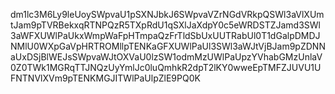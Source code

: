 dm1lc3M6Ly9leUoySWpvaU1pSXNJbkJ6SWpvaVZrNGdVRkpQSWl3aVlXUmtJam9pTVRBekxqRTNPQzR5TXpRdU1qSXlJaXdpY0c5eWRDSTZJamd3SWl3aWFXUWlPaUkxWmpWaFpHTmpaQzFrTldSbUxUUTRabUl0T1dGalpDMDJNMlU0WXpGaVpHRTROMllpTENKaGFXUWlPaUl3SWl3aWJtVjBJam9pZDNNaUxDSjBlWEJsSWpvaWJtOXVaU0lzSW1odmMzUWlPaUpzYVhabGMzUnlaV0Z0TWk1MGRqTTJNQzUyYmlJc0luQmhkR2dpT2lKY0wweEpTMFZJUVU1UFNTNVlXVm9pTENKMGJITWlPaUlpZlE9PQ0K
